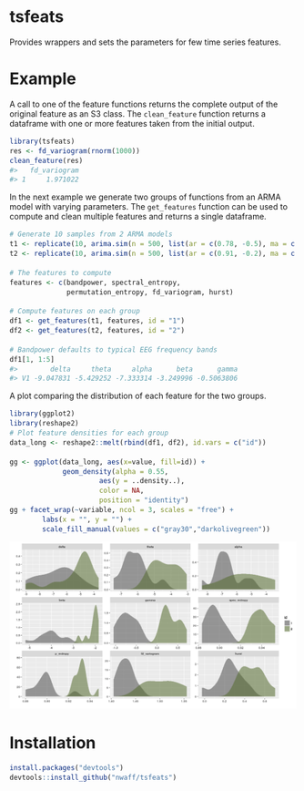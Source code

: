 
<!-- README.md is generated from README.Rmd. Please edit that file -->
tsfeats
=======

Provides wrappers and sets the parameters for few time series features.

Example
=======

A call to one of the feature functions returns the complete output of the original feature as an S3 class. The `clean_feature` function returns a dataframe with one or more features taken from the initial output.

``` r
library(tsfeats) 
res <- fd_variogram(rnorm(1000))
clean_feature(res)
#>   fd_variogram
#> 1     1.971022
```

In the next example we generate two groups of functions from an ARMA model with varying parameters. The `get_features` function can be used to compute and clean multiple features and returns a single dataframe.

``` r
# Generate 10 samples from 2 ARMA models
t1 <- replicate(10, arima.sim(n = 500, list(ar = c(0.78, -0.5), ma = c(-5, 0,5))))
t2 <- replicate(10, arima.sim(n = 500, list(ar = c(0.91, -0.2), ma = c(-5, 0,5))))

# The features to compute
features <- c(bandpower, spectral_entropy, 
              permutation_entropy, fd_variogram, hurst)

# Compute features on each group
df1 <- get_features(t1, features, id = "1")
df2 <- get_features(t2, features, id = "2")

# Bandpower defaults to typical EEG frequency bands  
df1[1, 1:5]
#>        delta     theta     alpha      beta      gamma
#> V1 -9.047831 -5.429252 -7.333314 -3.249996 -0.5063806
```

A plot comparing the distribution of each feature for the two groups.

``` r
library(ggplot2)
library(reshape2)
# Plot feature densities for each group
data_long <- reshape2::melt(rbind(df1, df2), id.vars = c("id"))

gg <- ggplot(data_long, aes(x=value, fill=id)) +
             geom_density(alpha = 0.55, 
                      aes(y = ..density..), 
                      color = NA, 
                      position = "identity")
gg + facet_wrap(~variable, ncol = 3, scales = "free") + 
        labs(x = "", y = "") + 
        scale_fill_manual(values = c("gray30","darkolivegreen"))
```

![](figures/README-unnamed-chunk-4-1.png)

Installation
============

``` r
install.packages("devtools") 
devtools::install_github("nwaff/tsfeats")
```
